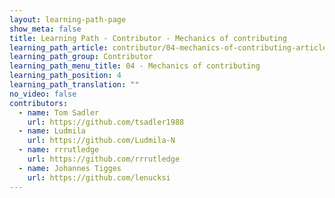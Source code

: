 ```yaml
---
layout: learning-path-page
show_meta: false
title: Learning Path - Contributor - Mechanics of contributing
learning_path_article: contributor/04-mechanics-of-contributing-article.asciidoc
learning_path_group: Contributor
learning_path_menu_title: 04 - Mechanics of contributing
learning_path_position: 4
learning_path_translation: ""
no_video: false
contributors:
  - name: Tom Sadler
    url: https://github.com/tsadler1988
  - name: Ludmila
    url: https://github.com/Ludmila-N
  - name: rrrutledge
    url: https://github.com/rrrutledge
  - name: Johannes Tigges
    url: https://github.com/lenucksi
---
```

<!--- This file autogenerated from https://github.com/InnerSourceCommons/InnerSourceLearningPath/blob/master/scripts -->
